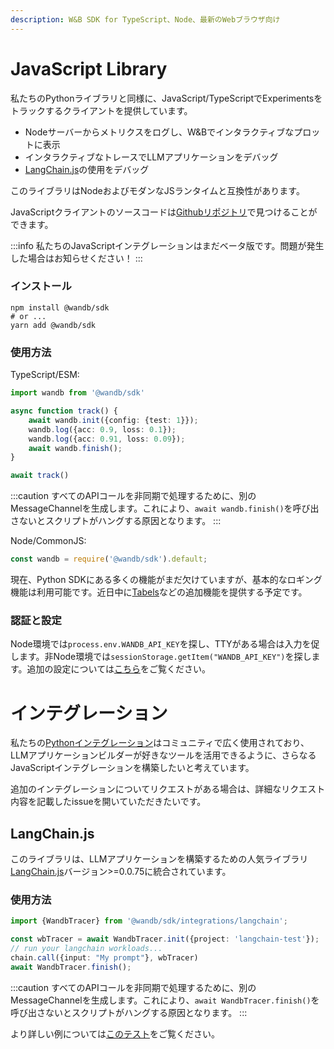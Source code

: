```yaml
---
description: W&B SDK for TypeScript、Node、最新のWebブラウザ向け
---
```



# JavaScript Library

私たちのPythonライブラリと同様に、JavaScript/TypeScriptでExperimentsをトラックするクライアントを提供しています。

- Nodeサーバーからメトリクスをログし、W&Bでインタラクティブなプロットに表示
- インタラクティブなトレースでLLMアプリケーションをデバッグ
- [LangChain.js](https://github.com/hwchase17/langchainjs)の使用をデバッグ

このライブラリはNodeおよびモダンなJSランタイムと互換性があります。

JavaScriptクライアントのソースコードは[Githubリポジトリ](https://github.com/wandb/wandb-js)で見つけることができます。

:::info
私たちのJavaScriptインテグレーションはまだベータ版です。問題が発生した場合はお知らせください！
:::

### インストール

```shell
npm install @wandb/sdk
# or ...
yarn add @wandb/sdk
```

### 使用方法

TypeScript/ESM:

```typescript
import wandb from '@wandb/sdk'

async function track() {
    await wandb.init({config: {test: 1}});
    wandb.log({acc: 0.9, loss: 0.1});
    wandb.log({acc: 0.91, loss: 0.09});
    await wandb.finish();
}

await track()
```

:::caution
すべてのAPIコールを非同期で処理するために、別のMessageChannelを生成します。これにより、`await wandb.finish()`を呼び出さないとスクリプトがハングする原因となります。
:::

Node/CommonJS:

```javascript
const wandb = require('@wandb/sdk').default;
```

現在、Python SDKにある多くの機能がまだ欠けていますが、基本的なロギング機能は利用可能です。近日中に[Tabels](https://docs.wandb.ai/guides/tables?utm_source=github&utm_medium=code&utm_campaign=wandb&utm_content=readme)などの追加機能を提供する予定です。

### 認証と設定

Node環境では`process.env.WANDB_API_KEY`を探し、TTYがある場合は入力を促します。非Node環境では`sessionStorage.getItem("WANDB_API_KEY")`を探します。追加の設定については[こちら](https://github.com/wandb/wandb-js/blob/main/src/sdk/lib/config.ts)をご覧ください。

# インテグレーション

私たちの[Pythonインテグレーション](https://docs.wandb.ai/guides/integrations)はコミュニティで広く使用されており、LLMアプリケーションビルダーが好きなツールを活用できるように、さらなるJavaScriptインテグレーションを構築したいと考えています。

追加のインテグレーションについてリクエストがある場合は、詳細なリクエスト内容を記載したissueを開いていただきたいです。

## LangChain.js

このライブラリは、LLMアプリケーションを構築するための人気ライブラリ[LangChain.js](https://github.com/hwchase17/langchainjs)バージョン>=0.0.75に統合されています。

### 使用方法

```typescript
import {WandbTracer} from '@wandb/sdk/integrations/langchain';

const wbTracer = await WandbTracer.init({project: 'langchain-test'});
// run your langchain workloads...
chain.call({input: "My prompt"}, wbTracer)
await WandbTracer.finish();
```

:::caution
すべてのAPIコールを非同期で処理するために、別のMessageChannelを生成します。これにより、`await WandbTracer.finish()`を呼び出さないとスクリプトがハングする原因となります。
:::

より詳しい例については[このテスト](https://github.com/wandb/wandb-js/blob/main/src/sdk/integrations/langchain/langchain.test.ts)をご覧ください。